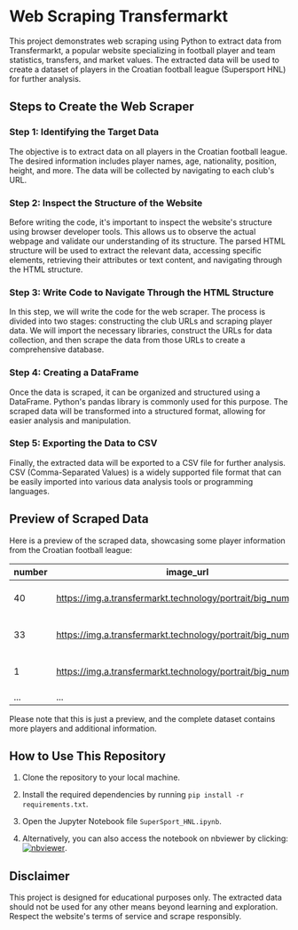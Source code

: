 # Web Scraping Transfermarkt

This project demonstrates web scraping using Python to extract data from Transfermarkt, a popular website specializing in football player and team statistics, transfers, and market values. The extracted data will be used to create a dataset of players in the Croatian football league (Supersport HNL) for further analysis.

## Steps to Create the Web Scraper

### Step 1: Identifying the Target Data
The objective is to extract data on all players in the Croatian football league. The desired information includes player names, age, nationality, position, height, and more. The data will be collected by navigating to each club's URL.

### Step 2: Inspect the Structure of the Website
Before writing the code, it's important to inspect the website's structure using browser developer tools. This allows us to observe the actual webpage and validate our understanding of its structure. The parsed HTML structure will be used to extract the relevant data, accessing specific elements, retrieving their attributes or text content, and navigating through the HTML structure.

### Step 3: Write Code to Navigate Through the HTML Structure
In this step, we will write the code for the web scraper. The process is divided into two stages: constructing the club URLs and scraping player data. We will import the necessary libraries, construct the URLs for data collection, and then scrape the data from those URLs to create a comprehensive database.

### Step 4: Creating a DataFrame
Once the data is scraped, it can be organized and structured using a DataFrame. Python's pandas library is commonly used for this purpose. The scraped data will be transformed into a structured format, allowing for easier analysis and manipulation.

### Step 5: Exporting the Data to CSV
Finally, the extracted data will be exported to a CSV file for further analysis. CSV (Comma-Separated Values) is a widely supported file format that can be easily imported into various data analysis tools or programming languages.

## Preview of Scraped Data

Here is a preview of the scraped data, showcasing some player information from the Croatian football league:

| number | image_url | name | position | dob | nationality | height | foot | joined | joined_from | contract | value | club_name |
| ------ | ---------- | ---- | -------- | ------------- | ----------- | ------ | ---- | ------ | ----------- | -------- | ----- | --------- |
| 40     | https://img.a.transfermarkt.technology/portrait/big_number.jpg | Dominik Livakovic | Goalkeeper | Jan 9, 1995 | Croatia | 1.88 | Right | Aug 31, 2015 | NK Zagreb | Jun 15, 2024 | 14.00m | GNK Dinamo Zagreb |
| 33     | https://img.a.transfermarkt.technology/portrait/big_number.jpg | Ivan Nevistic | Goalkeeper | Jul 31, 1998 | Croatia | 1.95 | Right | Jan 28, 2021 | NK Lokomotiva Zagreb | Jun 15, 2025 | 1.50m | GNK Dinamo Zagreb |
| 1      | https://img.a.transfermarkt.technology/portrait/big_number.jpg | Danijel Zagorac | Goalkeeper | Feb 7, 1987 | Croatia | 1.86 | Right | Jul 11, 2016 | RNK Split | Jun 30, 2026 | 200k | GNK Dinamo Zagreb |
| ...    | ... | ... | ... | ... | ... | ... | ... | ... | ... | ... | ... | ... |


Please note that this is just a preview, and the complete dataset contains more players and additional information.

## How to Use This Repository

1. Clone the repository to your local machine.

2. Install the required dependencies by running `pip install -r requirements.txt`.

3. Open the Jupyter Notebook file `SuperSport_HNL.ipynb`.

4. Alternatively, you can also access the notebook on nbviewer by clicking: [![nbviewer](https://raw.githubusercontent.com/jupyter/design/master/logos/Badges/nbviewer_badge.svg)](https://nbviewer.org/github/AnteDujic/TransfermarktScrap/blob/main/SuperSport_HNL.ipynb).

## Disclaimer

This project is designed for educational purposes only. The extracted data should not be used for any other means beyond learning and exploration. Respect the website's terms of service and scrape responsibly.
